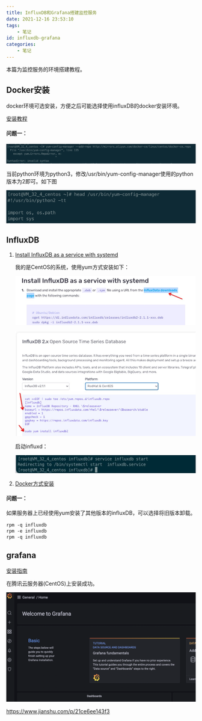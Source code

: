 ```yaml
---
title: InfluxDB和Grafana搭建监控服务
date: 2021-12-16 23:53:10
tags:
	- 笔记
id: influxdb-grafana
categories:
	- 笔记
---
```


本篇为监控服务的环境搭建教程。

## Docker安装

docker环境可选安装，方便之后可能选择使用influxDB的docker安装环境。

[安装教程](https://cloud.tencent.com/developer/article/1701451)

#### 问题一：

![WX20211217-005210@2x-AlSghZ](https://raw.githubusercontent.com/zhangga/gitment-comments/master/uPic/2021-12/WX20211217-005210@2x-AlSghZ.png)

当前python环境为python3，修改/usr/bin/yum-config-manager使用的python版本为2即可。如下图

![WX20211217-005513@2x-8lyFc6](https://raw.githubusercontent.com/zhangga/gitment-comments/master/uPic/2021-12/WX20211217-005513@2x-8lyFc6.png)



## InfluxDB

1. [Install InfluxDB as a service with systemd](https://docs.influxdata.com/influxdb/v2.1/install/?t=Linux#install-influxdb-as-a-service-with-systemd)

   我的是CentOS的系统，使用yum方式安装如下：

   ![20211220115000-i3NQOj](https://raw.githubusercontent.com/zhangga/gitment-comments/master/uPic/2021-12/20211220115000-i3NQOj.jpg)

   ![20211220115209-ElUVDl](https://raw.githubusercontent.com/zhangga/gitment-comments/master/uPic/2021-12/20211220115209-ElUVDl.jpg)

   启动influxd：

   ![20211220115329-zLOFBX](https://raw.githubusercontent.com/zhangga/gitment-comments/master/uPic/2021-12/20211220115329-zLOFBX.jpg)

2. [Docker方式安装](https://docs.influxdata.com/influxdb/v2.1/install/?t=Docker)

#### 问题一：

如果服务器上已经使用yum安装了其他版本的influxDB，可以选择将旧版本卸载。

```
rpm -q influxdb
rpm -e influxdb
rpm -q influxdb
```



## grafana

[安装指南](https://cloud.tencent.com/developer/article/1411555)

在腾讯云服务器(CentOS)上安装成功。

![WX20211217-002036@2x-x6aO5K](https://raw.githubusercontent.com/zhangga/gitment-comments/master/uPic/2021-12/WX20211217-002036@2x-x6aO5K.png)

https://www.jianshu.com/p/21ce6ee143f3

